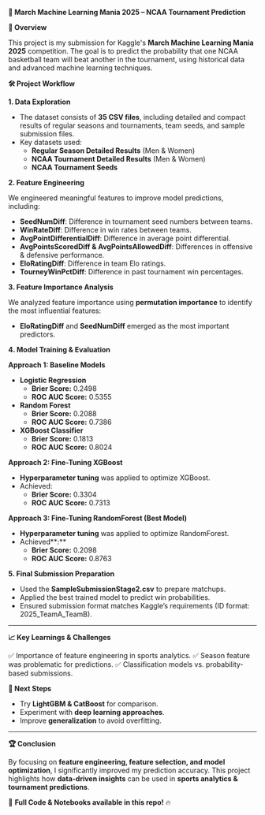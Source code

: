 ﻿**🏀 March Machine Learning Mania 2025 – NCAA Tournament Prediction**

**📌 Overview**

This project is my submission for Kaggle's **March Machine Learning Mania 2025** competition. The goal is to predict the probability that one NCAA basketball team will beat another in the tournament, using historical data and advanced machine learning techniques.

**🛠️ Project Workflow**

**1️. Data Exploration**

- The dataset consists of **35 CSV files**, including detailed and compact results of regular seasons and tournaments, team seeds, and sample submission files.
- Key datasets used:
  - **Regular Season Detailed Results** (Men & Women)
  - **NCAA Tournament Detailed Results** (Men & Women)
  - **NCAA Tournament Seeds**

**2️. Feature Engineering**

We engineered meaningful features to improve model predictions, including:

- **SeedNumDiff**: Difference in tournament seed numbers between teams.
- **WinRateDiff**: Difference in win rates between teams.
- **AvgPointDifferentialDiff**: Difference in average point differential.
- **AvgPointsScoredDiff & AvgPointsAllowedDiff**: Differences in offensive & defensive performance.
- **EloRatingDiff**: Difference in team Elo ratings.
- **TourneyWinPctDiff**: Difference in past tournament win percentages.

**3️. Feature Importance Analysis**

We analyzed feature importance using **permutation importance** to identify the most influential features:

- **EloRatingDiff** and **SeedNumDiff** emerged as the most important predictors.

**4️. Model Training & Evaluation**

**Approach 1: Baseline Models**

- **Logistic Regression**
  - **Brier Score:** 0.2498
  - **ROC AUC Score:** 0.5355
- **Random Forest**
  - **Brier Score:** 0.2088
  - **ROC AUC Score:** 0.7386
- **XGBoost Classifier**
  - **Brier Score:** 0.1813
  - **ROC AUC Score:** 0.8024

**Approach 2: Fine-Tuning XGBoost**

- **Hyperparameter tuning** was applied to optimize XGBoost.
- Achieved:
  - **Brier Score:** 0.3304
  - **ROC AUC Score:** 0.7313

**Approach 3: Fine-Tuning RandomForest (Best Model)**

- **Hyperparameter tuning** was applied to optimize RandomForest.
- Achieved**:**
  - **Brier Score:** 0.2098
  - **ROC AUC Score:** 0.8763

**5️. Final Submission Preparation**

- Used the **SampleSubmissionStage2.csv** to prepare matchups.
- Applied the best trained model to predict win probabilities.
- Ensured submission format matches Kaggle’s requirements (ID format: 2025\_TeamA\_TeamB).
-----
**📈 Key Learnings & Challenges**

✅ Importance of feature engineering in sports analytics.
✅ Season feature was problematic for predictions.
✅ Classification models vs. probability-based submissions.

**🚀 Next Steps**

- Try **LightGBM & CatBoost** for comparison.
- Experiment with **deep learning approaches**.
- Improve **generalization** to avoid overfitting.
-----
**🏆 Conclusion**

By focusing on **feature engineering, feature selection, and model optimization**, I significantly improved my prediction accuracy. This project highlights how **data-driven insights** can be used in **sports analytics & tournament predictions**.

📂 **Full Code & Notebooks available in this repo!** 🔥

